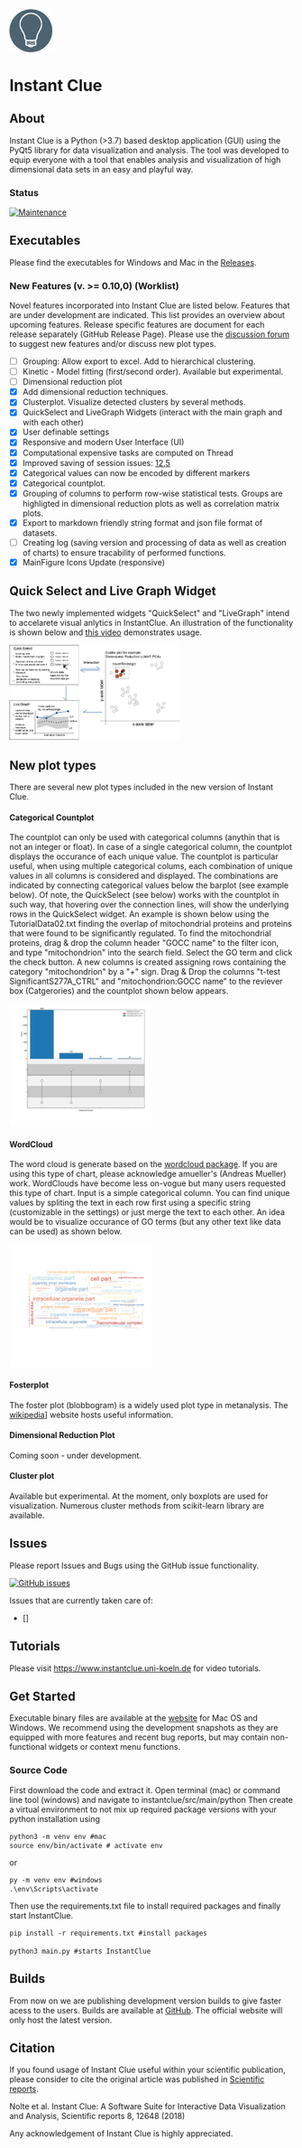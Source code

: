

<img src="/img/logo.png" height="15%" width="15%">

# Instant Clue

## About

Instant Clue is a Python (>3.7) based desktop application (GUI) using the PyQt5 library for data visualization and analysis.
The tool was developed to equip everyone with a tool that enables analysis and visualization of high dimensional data sets in an easy and playful way.



### Status

[![Maintenance](https://img.shields.io/badge/Maintained%3F-yes-green.svg)](https://GitHub.com/Naereen/StrapDown.js/graphs/commit-activity)

## Executables 

Please find the executables for Windows and Mac in the [Releases](https://github.com/hnolCol/instantclue/releases).

### New Features (v. >= 0.10,0) (Worklist)

Novel features incorporated into Instant Clue are listed below. Features that are under development are indicated.
This list provides an overview about upcoming features. Release specific features are document for each release separately (GitHub Release Page).
Please use the [discussion forum](https://github.com/hnolCol/instantclue/discussions) to suggest new features and/or discuss new plot types.

- [ ] Grouping: Allow export to excel. Add to hierarchical clustering. 
- [ ] Kinetic - Model fitting (first/second order). Available but experimental.
- [ ] Dimensional reduction plot
- [x] Add dimensional reduction techniques.
- [x] Clusterplot. Visualize detected clusters by several methods.
- [x] QuickSelect and LiveGraph Widgets (interact with the main graph and with each other)
- [x] User definable settings
- [x] Responsive and modern User Interface (UI)
- [x] Computational expensive tasks are computed on Thread 
- [x] Improved saving of session issues: [12](https://github.com/hnolCol/instantclue/issues/12),[5](https://github.com/hnolCol/instantclue/issues/5)
- [x] Categorical values can now be encoded by different markers
- [x] Categorical countplot. 
- [x] Grouping of columns to perform row-wise statistical tests. Groups are highligted in dimensional reduction plots as well as correlation matrix plots.
- [x] Export to markdown friendly string format and json file format of datasets.
- [ ] Creating log (saving version and processing of data as well as creation of charts) to ensure tracability of performed functions.
- [x] MainFigure Icons Update (responsive)

## Quick Select and Live Graph Widget

The two newly implemented widgets "QuickSelect" and "LiveGraph" intend to accelarete visual anlytics in InstantClue. An illustration of the functionality is shown below and [this video]() demonstrates usage. 

<img src="/img/QuickSelectLiveGraph.png" width="60%">

## New plot types

There are several new plot types included in the new version of Instant Clue.

#### Categorical Countplot

The countplot can only be used with categorical columns (anythin that is not an integer or float). In case of a single categorical column, the countplot displays the occurance of each unique value. The countplot is particular useful, when using multiple categorical colums, each combination of unique values in all columns is considered and displayed. The combinations are indicated by connecting categorical values below the barplot (see example below). Of note, the QuickSelect (see below) works with the countplot in such way, that hovering over the connection lines, will show the underlying rows in the QuickSelect widget.
An example is shown below using the TutorialData02.txt finding the overlap of mitochondrial proteins and proteins that were found to be significantly regulated. To find the mitochondrial proteins, drag & drop the column header "GOCC name" to the filter icon, and type "mitochondrion" into the search field. Select the GO term and click the check button. A new columns is created assigning rows containing the category "mitochondrion" by a "+" sign. Drag & Drop the columns "t-test SignificantS277A_CTRL" and "mitochondrion:GOCC name" to the reviever box (Catgerories) and the countplot shown below appears.

<img src="/img/countplot.png" width="50%">

#### WordCloud

The word cloud is generate based on the [wordcloud package](https://github.com/amueller/word_cloud). If you are using this type of chart, please acknowledge amueller's (Andreas Mueller) work. WordClouds have become less on-vogue but many users requested this type of chart. Input is a simple categorical column. You can find unique values by spliting the text in each row first using a specific string (customizable in the settings) or just merge the text to each other. An idea would be to visualize occurance of GO terms (but any other text like data can be used) as shown below. 

<img src="/img/wordcloud.png" width="50%">

#### Fosterplot 

The foster plot (blobbogram) is a widely used plot type in metanalysis. The [wikipedia](https://en.wikipedia.org/wiki/Forest_plot)] website hosts useful information.


#### Dimensional Reduction Plot

Coming soon - under development.


#### Cluster plot 

Available but experimental. At the moment, only boxplots are used for visualization. Numerous cluster methods from scikit-learn library are available.


## Issues

Please report Issues and Bugs using the GitHub issue functionality.

[![GitHub issues](https://img.shields.io/github/issues-closed/Naereen/StrapDown.js.svg)](https://github.com/hnolCol/instantclue/issues)

Issues that are currently taken care of:
- []


## Tutorials

Please visit https://www.instantclue.uni-koeln.de for video tutorials. 

## Get Started 

Executable binary files are available at the [website](http://www.instantclue.uni-koeln.de) for Mac OS and Windows.
We recommend using the development snapshots as they are equipped with more features and recent bug reports, but may contain non-functional widgets or context menu functions.

### Source Code
First download the code and extract it. Open terminal (mac) or command line tool (windows) and navigate to instantclue/src/main/python
Then create a virtual environment to not mix up required package versions with your python installation using 

```
python3 -m venv env #mac 
source env/bin/activate # activate env
```
or 
```
py -m venv env #windows
.\env\Scripts\activate
```
Then use the requirements.txt file to install required packages and finally start InstantClue.

```
pip install -r requirements.txt #install packages

python3 main.py #starts InstantClue
```

## Builds 

From now on we are publishing development version builds to give faster acess to the users. Builds are available at [GitHub](https://github.com/hnolCol/instantclue/releases). The official website will only host the latest version. 

## Citation

If you found usage of Instant Clue useful within your scientific publication, please consider to cite the original article was published in [Scientific reports](https://www.nature.com/articles/s41598-018-31154-6).

Nolte et al. Instant Clue: A Software Suite for Interactive Data Visualization and Analysis, Scientific reports 8, 12648 (2018)

Any acknowledgement of Instant Clue is highly appreciated. 


